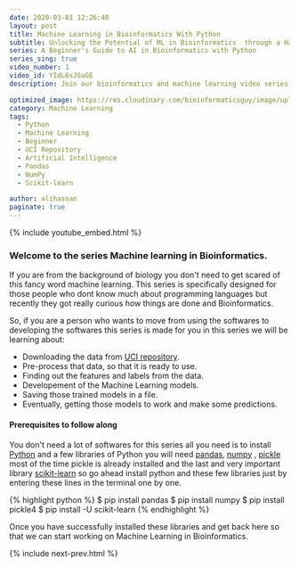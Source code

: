 ```yaml
---
date: 2020-03-01 12:26:40
layout: post
title: Machine Learning in Bioinformatics With Python
subtitle: Unlocking the Potential of ML in Bioinformatics  through a Hands-On Video Series for Beginners
series: A Beginner's Guide to AI in Bioinformatics with Python
series_sing: true
video_number: 1
video_id: YIdL6sJSoGE
description: Join our bioinformatics and machine learning video series for beginners, covering preprocessing, model development, and deployment using Python and key libraries like Pandas, Numpy, Pickle4, and Scikit-learn. Learn through hands-on, real-world data examples and start working on your own projects. Perfect for beginners and experienced programmers alike!

optimized_image: https://res.cloudinary.com/bioinformaticsguy/image/upload/c_scale,h_380/v1596696392/Machine%20Learning%20For%20Bioinformatics/MLINBINF-001.png
category: Machine Learning
tags:
  - Python
  - Machine Learning
  - Beginner
  - UCI Repository
  - Artificial Intelligence
  - Pandas
  - NumPy
  - Scikit-learn

author: alihassan
paginate: true
---
```


{% include youtube_embed.html %}

### Welcome to the series **Machine learning in Bioinformatics**. 

If you are from the background of biology you don't need to get scared of this fancy word machine learning. This series is specifically designed for those people who dont know much about programming languages but recently they got really curious how things are done and Bioinformatics. 

So, if you are a person who wants to move from using the softwares to developing the softwares this series is made for you in this series we will be learning about:

- Downloading the data from [UCI repository](https://archive.ics.uci.edu/ml/index.php).
- Pre-process that data, so that it is ready to use.
- Finding out the features and labels from the data.
- Developement of the Machine Learning models.
- Saving those trained models in a file.
- Eventually, getting those models to work and make some predictions. 

#### Prerequisites to follow along
You don't need a lot of softwares for this series all you need is to install [Python](https://www.python.org/downloads/) and a few libraries of Python you will need [pandas](https://pandas.pydata.org/), [numpy](https://numpy.org/) , [pickle](https://pypi.org/project/pickle-mixin/) most of the time pickle is already installed and the last and very important library [scikit-learn](https://scikit-learn.org/stable/) so go ahead install python and these few libraries just by entering these lines in the terminal one by one.

{% highlight python %}
$ pip install pandas
$ pip install numpy
$ pip install pickle4
$ pip install -U scikit-learn
{% endhighlight %}

Once you have successfully installed these libraries and get back here so that we can start working on Machine Learning in Bioinformatics.

{% include next-prev.html %}